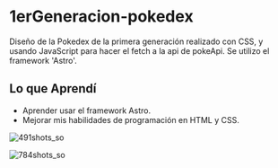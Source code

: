 # 1erGeneracion-pokedex

Diseño de la Pokedex de la primera generación realizado con CSS, y usando JavaScript para hacer el fetch a la api de pokeApi. Se utilizo el framework 'Astro'.

## Lo que Aprendí

- Aprender usar el framework Astro.
- Mejorar mis habilidades de programación en HTML y CSS.

![491shots_so](https://github.com/Rodriiandino/1erGeneracion-pokedex/assets/106351323/0f59ac80-a083-4bf7-922c-b45430a79006)

![784shots_so](https://github.com/Rodriiandino/1erGeneracion-pokedex/assets/106351323/de7a0dc5-5db3-4ca9-9368-9397d5cc16d8)
